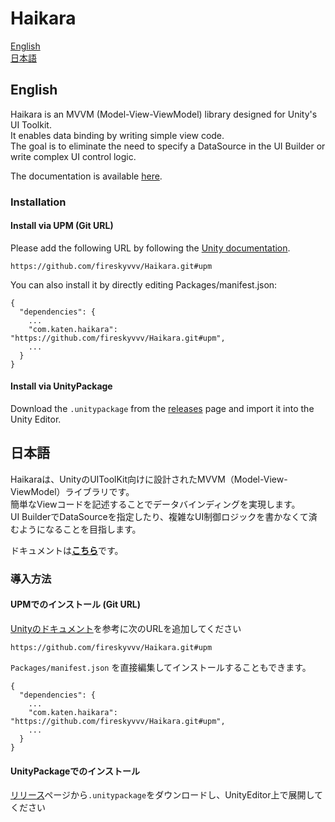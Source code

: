 # Haikara

[English](#english)  
[日本語](#日本語)

## English

Haikara is an MVVM (Model-View-ViewModel) library designed for Unity's UI Toolkit.  
It enables data binding by writing simple view code.  
The goal is to eliminate the need to specify a DataSource in the UI Builder or write complex UI control logic.

The documentation is available [here](https://fireskyvvv.github.io/haikara-docs/en).

### Installation

#### Install via UPM (Git URL)

Please add the following URL by following
the [Unity documentation](https://docs.unity3d.com/6000.0/Documentation/Manual/upm-ui-giturl.html).

```
https://github.com/fireskyvvv/Haikara.git#upm
```

You can also install it by directly editing Packages/manifest.json:

```
{
  "dependencies": {
    ...
    "com.katen.haikara": "https://github.com/fireskyvvv/Haikara.git#upm",
    ...
  }
}
```

#### Install via UnityPackage

Download the `.unitypackage` from the [releases](https://github.com/fireskyvvv/Haikara/releases) page and import it into
the Unity Editor.

## 日本語

Haikaraは、UnityのUIToolKit向けに設計されたMVVM（Model-View-ViewModel）ライブラリです。  
簡単なViewコードを記述することでデータバインディングを実現します。  
UI BuilderでDataSourceを指定したり、複雑なUI制御ロジックを書かなくて済むようになることを目指します。

ドキュメントは[**こちら**](https://fireskyvvv.github.io/haikara-docs/)です。

### 導入方法

#### UPMでのインストール (Git URL)

[Unityのドキュメント](https://docs.unity3d.com/6000.0/Documentation/Manual/upm-ui-giturl.html)を参考に次のURLを追加してください

```
https://github.com/fireskyvvv/Haikara.git#upm
```

`Packages/manifest.json` を直接編集してインストールすることもできます。

```
{
  "dependencies": {
    ...
    "com.katen.haikara": "https://github.com/fireskyvvv/Haikara.git#upm",
    ...
  }
}
```

#### UnityPackageでのインストール

[リリース](https://github.com/fireskyvvv/Haikara/releases)ページから`.unitypackage`をダウンロードし、UnityEditor上で展開してください
